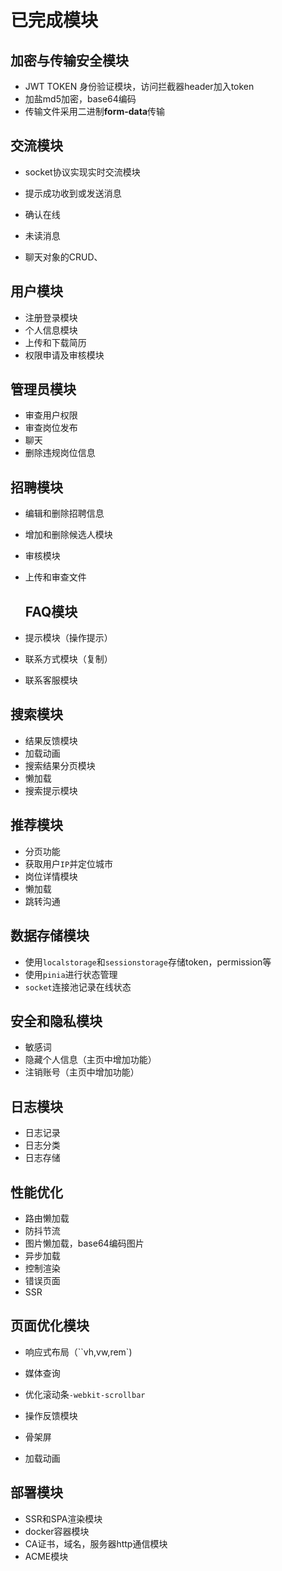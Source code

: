 # 已完成模块

## 加密与传输安全模块

- JWT TOKEN 身份验证模块，访问拦截器header加入token
- 加盐md5加密，base64编码
- 传输文件采用二进制**form-data**传输

## 交流模块

- socket协议实现实时交流模块

- 提示成功收到或发送消息

- 确认在线

- 未读消息

- 聊天对象的CRUD、


## 用户模块

- 注册登录模块
- 个人信息模块
- 上传和下载简历
- 权限申请及审核模块

## 管理员模块

- 审查用户权限
- 审查岗位发布
- 聊天
- 删除违规岗位信息

## 招聘模块

- 编辑和删除招聘信息
- 增加和删除候选人模块
- 审核模块

- 上传和审查文件

  ## FAQ模块

- 提示模块（操作提示）
- 联系方式模块（复制）
- 联系客服模块

## 搜索模块

- 结果反馈模块
- 加载动画
- 搜索结果分页模块
- 懒加载
- 搜索提示模块

## 推荐模块

- 分页功能
- 获取用户``IP``并定位城市
- 岗位详情模块
- 懒加载
- 跳转沟通

## 数据存储模块

- 使用``localstorage``和``sessionstorage``存储token，permission等
- 使用``pinia``进行状态管理
- ``socket``连接池记录在线状态

## 安全和隐私模块

- 敏感词
- 隐藏个人信息（主页中增加功能）
- 注销账号（主页中增加功能）

## 日志模块

- 日志记录
- 日志分类
- 日志存储

## 性能优化

- 路由懒加载
- 防抖节流
- 图片懒加载，base64编码图片
- 异步加载
- 控制渲染
- 错误页面
- SSR

## 页面优化模块

- 响应式布局（``vh,vw,rem`)

- 媒体查询

- 优化滚动条``-webkit-scrollbar``

- 操作反馈模块

- 骨架屏

- 加载动画

  

## 部署模块

- SSR和SPA渲染模块
- docker容器模块
- CA证书，域名，服务器http通信模块
- ACME模块
